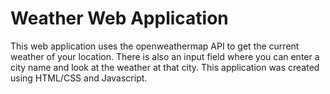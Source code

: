 # Weather Web Application
This web application uses the openweathermap API to get the current weather of your location. There is also an input field where you can enter a city name and look at the weather at that city.
This application was created using HTML/CSS and Javascript.
